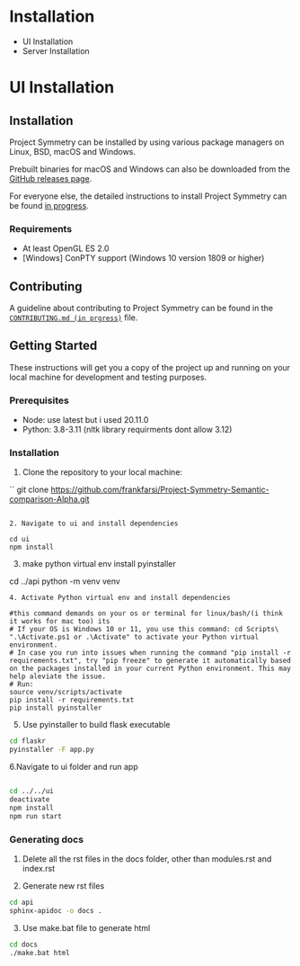 # Installation

 - UI Installation
 - Server Installation


# UI Installation

## Installation

Project Symmetry can be installed by using various package managers on Linux, BSD, macOS and Windows.

Prebuilt binaries for macOS and Windows can also be downloaded from the
[GitHub releases page](https://github.com/frankfarsi/Project-Symmetry-Semantic-comparison-Alpha/releases).

For everyone else, the detailed instructions to install Project Symmetry can be found [in progress](INSTALL.md).

### Requirements

- At least OpenGL ES 2.0
- [Windows] ConPTY support (Windows 10 version 1809 or higher)

## Contributing

A guideline about contributing to Project Symmetry can be found in the
[`CONTRIBUTING.md (in prgress)`](CONTRIBUTING.md) file.

## Getting Started

These instructions will get you a copy of the project up and running on your local machine for development and testing purposes.

### Prerequisites

- Node: use latest but i used 20.11.0
- Python: 3.8-3.11 (nltk library requirments dont allow 3.12)

### Installation

1. Clone the repository to your local machine:

``
git clone https://github.com/frankfarsi/Project-Symmetry-Semantic-comparison-Alpha.git
```

2. Navigate to ui and install dependencies

cd ui
npm install
```
3. make python virtual env install pyinstaller

cd ../api
python -m venv venv
```
4. Activate Python virtual env and install dependencies 

#this command demands on your os or terminal for linux/bash/(i think it works for mac too) its
# If your OS is Windows 10 or 11, you use this command: cd Scripts\ ".\Activate.ps1 or .\Activate" to activate your Python virtual environment.
# In case you run into issues when running the command "pip install -r requirements.txt", try "pip freeze" to generate it automatically based on the packages installed in your current Python environment. This may help aleviate the issue.
# Run:   
source venv/scripts/activate
pip install -r requirements.txt
pip install pyinstaller
```


5. Use pyinstaller to build flask executable 
```bash
cd flaskr
pyinstaller -F app.py
```
6.Navigate to ui folder and run app
```bash

cd ../../ui
deactivate
npm install
npm run start

```

### Generating docs

1. Delete all the rst files in the docs folder, other than modules.rst and index.rst

2. Generate new rst files

```bash
cd api
sphinx-apidoc -o docs .
```

3. Use make.bat file to generate html

```bash
cd docs
./make.bat html
